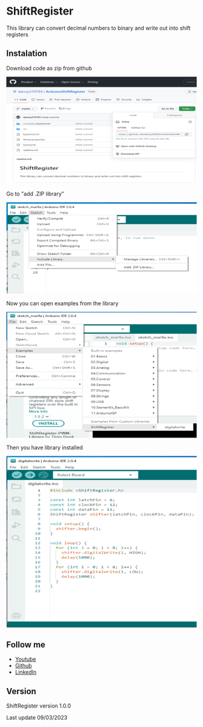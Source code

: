 # ShiftRegister

This library can convert decimal numbers to binary and write out into shift registers

## Instalation

Download code as zip from github

![Download github repo](https://github.com/danny270793/ArduinoShiftRegister/blob/master/images/001_download_code.png)

Go to "add .ZIP library"

![Download github repo](https://github.com/danny270793/ArduinoShiftRegister/blob/master/images/002_add_library.png)

Now you can open examples from the library

![Download github repo](https://github.com/danny270793/ArduinoShiftRegister/blob/master/images/003_open_example.png)

Then you have library installed

![Download github repo](https://github.com/danny270793/ArduinoShiftRegister/blob/master/images/004_example.png)

## Follow me

- [Youtube](https://www.youtube.com/channel/UC5MAQWU2s2VESTXaUo-ysgg)
- [Github](https://www.github.com/danny270793/)
- [LinkedIn](https://www.linkedin.com/in/danny270793)

## Version

ShiftRegister version 1.0.0

Last update 09/03/2023
